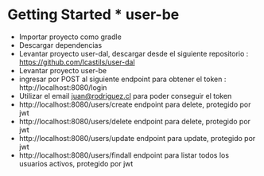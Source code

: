# Getting Started *  user-be 

* Importar proyecto como gradle
* Descargar dependencias
* Levantar proyecto user-dal, descargar desde el siguiente repositorio  : https://github.com/lcastils/user-dal
* Levantar proyecto user-be
* ingresar por POST al siguiente endpoint para obtener el token : http://localhost:8080/login 
* Utilizar el email juan@rodriguez.cl para poder conseguir el token 
* http://localhost:8080/users/create endpoint para delete, protegido por jwt
* http://localhost:8080/users/delete endpoint para delete, protegido por jwt
* http://localhost:8080/users/update endpoint para update, protegido por jwt
* http://localhost:8080/users/findall endpoint para listar todos los usuarios activos, protegido por jwt


 
